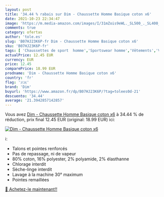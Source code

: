 ```yaml
---
layout: post
title: '34.44 % rabais sur Dim - Chaussette Homme Basique coton x6'
date: 2021-10-23 22:34:47
image: 'https://m.media-amazon.com/images/I/31mZois9eWL._SL500_._SL400_.jpg'
comments: true
category: ofertas
author: 'tole.es'
slug: 'B07HJ23K6P-fr Dim - Chaussette Homme Basique coton x6'
sku: 'B07HJ23K6P-fr'
tags: [ 'Chaussettes de sport  homme','Sportswear homme','Vêtements','Vêtements homme','dim', ]
actualPrice: 12.45 EUR
currency: EUR
price: 12.45
comparePrice: 18.99 EUR
prodname: 'Dim - Chaussette Homme Basique coton x6'
country: 'fr'
flag: '🇫🇷'
brand: 'Dim'
buyurl: 'https://www.amazon.fr/dp/B07HJ23K6P/?tag=tolees0d-21'
descuento: '34.44'
average: '21.3942857142857'
---
```


Vous avez [Dim - Chaussette Homme Basique coton x6](https://www.amazon.fr/dp/B07HJ23K6P/?tag=tolees0d-21)  à  34.44 % de réduction, prix final  12.45 EUR (original: 18.99 EUR) ici:

[![Dim - Chaussette Homme Basique coton x6](https://m.media-amazon.com/images/I/31mZois9eWL._SL500_._SL400_.jpg)](https://www.amazon.fr/dp/B07HJ23K6P/?tag=tolees0d-21)

ℹ️:

- Talons et pointes renforcés
- Pas de repassage, ni de vapeur
- 80% coton, 16% polyester, 2% polyamide, 2% élasthanne
- Chlorage interdit
- Sèche-linge interdit
- Lavage à la machine 30° maximum
- Pointes remaillées

[🛒 Achetez-le maintenant!!](https://www.amazon.fr/dp/B07HJ23K6P/?tag=tolees0d-21)
